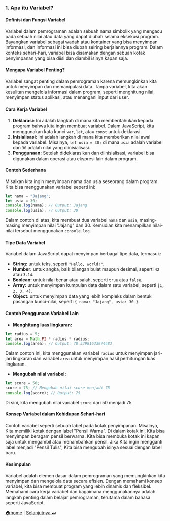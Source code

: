 ### 1. Apa itu Variabel?

#### Definisi dan Fungsi Variabel

Variabel dalam pemrograman adalah sebuah nama simbolik yang mengacu pada sebuah nilai atau data yang dapat diubah selama eksekusi program. Bayangkan variabel sebagai wadah atau kontainer yang bisa menyimpan informasi, dan informasi ini bisa diubah seiring berjalannya program. Dalam konteks sehari-hari, variabel bisa disamakan dengan sebuah kotak penyimpanan yang bisa diisi dan diambil isinya kapan saja.

#### Mengapa Variabel Penting?

Variabel sangat penting dalam pemrograman karena memungkinkan kita untuk menyimpan dan memanipulasi data. Tanpa variabel, kita akan kesulitan mengelola informasi dalam program, seperti menghitung nilai, menyimpan status aplikasi, atau menangani input dari user.

#### Cara Kerja Variabel

1. **Deklarasi:** Ini adalah langkah di mana kita memberitahukan kepada program bahwa kita ingin membuat variabel. Dalam JavaScript, kita menggunakan kata kunci `var`, `let`, atau `const` untuk deklarasi.
2. **Inisialisasi:** Ini adalah langkah di mana kita memberikan nilai awal kepada variabel. Misalnya, `let usia = 30;` di mana `usia` adalah variabel dan `30` adalah nilai yang diinisialisasi.
3. **Penggunaan:** Setelah dideklarasikan dan diinisialisasi, variabel bisa digunakan dalam operasi atau ekspresi lain dalam program.

#### Contoh Sederhana

Misalkan kita ingin menyimpan nama dan usia seseorang dalam program. Kita bisa menggunakan variabel seperti ini:

```javascript
let nama = "Jajang";
let usia = 30;
console.log(nama); // Output: Jajang
console.log(usia); // Output: 30
```

Dalam contoh di atas, kita membuat dua variabel `nama` dan `usia`, masing-masing menyimpan nilai "Jajang" dan 30. Kemudian kita menampilkan nilai-nilai tersebut menggunakan `console.log`.

#### Tipe Data Variabel

Variabel dalam JavaScript dapat menyimpan berbagai tipe data, termasuk:

- **String:** untuk teks, seperti `"Hello, world!"`.
- **Number:** untuk angka, baik bilangan bulat maupun desimal, seperti `42` atau `3.14`.
- **Boolean:** untuk nilai benar atau salah, seperti `true` atau `false`.
- **Array:** untuk menyimpan kumpulan data dalam satu variabel, seperti `[1, 2, 3, 4]`.
- **Object:** untuk menyimpan data yang lebih kompleks dalam bentuk pasangan kunci-nilai, seperti `{ nama: "Jajang", usia: 30 }`.

#### Contoh Penggunaan Variabel Lain

- **Menghitung luas lingkaran:**

```javascript
let radius = 5;
let area = Math.PI * radius * radius;
console.log(area); // Output: 78.53981633974483
```

Dalam contoh ini, kita menggunakan variabel `radius` untuk menyimpan jari-jari lingkaran dan variabel `area` untuk menyimpan hasil perhitungan luas lingkaran.

- **Mengubah nilai variabel:**

```javascript
let score = 50;
score = 75; // Mengubah nilai score menjadi 75
console.log(score); // Output: 75
```

Di sini, kita mengubah nilai variabel `score` dari 50 menjadi 75.

#### Konsep Variabel dalam Kehidupan Sehari-hari

Contoh variabel seperti sebuah label pada kotak penyimpanan. Misalnya, Kita memiliki kotak dengan label "Pensil Warna". Di dalam kotak ini, Kita bisa menyimpan beragam pensil berwarna. Kita bisa membuka kotak ini kapan saja untuk mengambil atau menambahkan pensil. Jika Kita ingin mengganti label menjadi "Pensil Tulis", Kita bisa mengubah isinya sesuai dengan label baru.

#### Kesimpulan

Variabel adalah elemen dasar dalam pemrograman yang memungkinkan kita menyimpan dan mengelola data secara efisien. Dengan memahami konsep variabel, kita bisa membuat program yang lebih dinamis dan fleksibel. Memahami cara kerja variabel dan bagaimana menggunakannya adalah langkah penting dalam belajar pemrograman, terutama dalam bahasa seperti JavaScript.

[🏠home](../README.md) | [Selanjutnya ⏭](../deklarasi/README.md)
